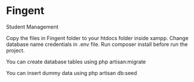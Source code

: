 # Fingent
Student Management

Copy the files in Fingent folder to your htdocs folder inside xampp.
Change database name credentials in .env file.
Run composer install before run the project.


You can create database tables using
php artisan:migrate

You can insert dummy data using
php artisan db:seed

